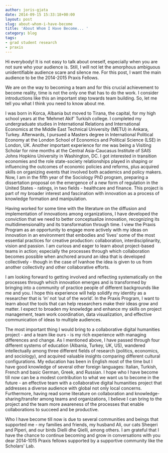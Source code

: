 ```yaml
---
author: joris-gjata
date: 2014-09-15 15:33:18+00:00
layout: post
slug: about-whom-i-have-become
title: 'About Whom I Have Become... '
category: blog
tags:
- grad student research
- praxis
---
```


Hi everybody! It is not easy to talk about oneself, especially when you are not sure who your audience is. Still, I will not let the amorphous ambiguous unidentifiable audience scare and silence me. For this post, I want the main audience to be the 2014-2015 Praxis Fellows.

We are on the way to becoming a team and for this crucial achievement to become reality, time is not the only one that has to do the work. I consider introductions like this an important step towards team building. So, let me tell you what I think you need to know about me.

I was born in Korca, Albania but moved to Tirana, the capital, for my high school years at the ‘Mehmet Akif’ Turkish college. I completed my undergraduate studies in International Relations and International Economics at the Middle East Technical University (METU) in Ankara, Turkey. Afterwards, I pursued a Masters degree in International Political Economy at the London School of Economics and Political Science (LSE) in London, UK. Another important experience for me was being a Visiting Scholar for nine months at the Central Asia-Caucasus Institute of SAIS Johns Hopkins University in Washington, DC. I got interested in transition economies and the role state-society relationships played in shaping or influencing the outcomes of economic policies and reforms, plus acquired skills on organizing events that involved both academics and policy makers. Now, I am in the fifth year of the Sociology PhD program, preparing a dissertation proposal on the emergence of a new form of regulation in the United States - ratings, in two fields - healthcare and finance. This project is part of my broader interest and fascination with innovation as a process of knowledge formation and manipulation.

Having worked for some time with the literature on the diffusion and implementation of innovations among organizations, I have developed the conviction that we need to better conceptualize innovation, recognizing its multidimensionality and its transformation through time. I view the Praxis Program as an opportunity to engage more actively with my ideas on innovation in an environment that embodies and ‘lives’ some of the most essential practices for creative production: collaboration, interdisciplinarity, vision and passion. I am curious and eager to learn about project-based teams in action; especially the processes through which collaboration becomes possible when anchored around an idea that is developed collectively - though in the case of Ivanhoe the idea is given to us from another collectivity and other collaborative efforts.

I am looking forward to getting involved and reflecting systematically on the processes through which innovation emerges and is transformed by bringing into a community of practice people of different backgrounds like me and you. I hope this experience will help solidify my identity as a researcher that is ‘in’ not ‘out of the world’. In the Praxis Program, I want to learn about the tools that can help researchers make their ideas grow and matter. I expect to broaden my knowledge and enhance my skills on project management, team work coordination, data visualization, and effective communication of ideas to multiple audiences.

The most important thing I would bring to a collaborative digital humanities project - and a team like ours - is my rich experience with managing differences and change. As I mentioned above, I have passed through four different systems of education (Albania, Turkey, UK, US), wandered intellectually among three different fields of research (politics, economics, and sociology), and acquired valuable insights comparing different cultural configurations. My education has been in English most of the time but I have good knowledge of several other foreign languages: Italian, Turkish, French and basic German, Greek, and Russian. I hope who I have become till now can be a modest contribution to what we want us to become in the future - an effective team with a collaborative digital humanities project that addresses a diverse audience with global not only local concerns. Furthermore, having read some literature on collaboration and knowledge-sharing/transfer among teams and organizations, I believe I can bring to the project and the team more awareness of the processes that enable collaborations to succeed and be productive.

Who I have become till now is due to several communities and beings that supported me - my families and friends, my husband Ali, our cats Sheqeri and Piperi, and our birds Dielli dhe Qielli, among others. I am grateful that I have the chance to continue becoming and grow in conversations with you dear 2014-1015 Praxis fellows supported by a supportive community like the Scholars' Lab.
